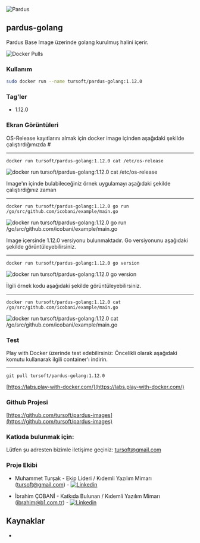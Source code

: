 ![Pardus](https://raw.githubusercontent.com/tursoft/pardus-images/master/_resources/images/docker.pardus-golang.small.png)
## pardus-golang

Pardus Base Image üzerinde golang kurulmuş halini içerir.

![Docker Pulls](https://img.shields.io/docker/pulls/tursoft/pardus-golang.svg)

### Kullanım
```sh
sudo docker run --name tursoft/pardus-golang:1.12.0
```

### Tag'ler
* 1.12.0


### Ekran Görüntüleri
OS-Release kayıtlarını almak için docker image içinden aşağıdaki şekilde çalıştırdığımızda #


----------

`docker run tursoft/pardus-golang:1.12.0 cat /etc/os-release` 


![docker run tursoft/pardus-golang:1.12.0 cat /etc/os-release](https://raw.githubusercontent.com/tursoft/pardus-images/master/images-ready/pardus-golang/1.12.0/resources/screenshoots/pardus-golang-os-release.png)


Image'ın içinde bulabileceğiniz örnek uygulamayı aşağıdaki şekilde çalıştırdığınız zaman


----------

`docker run tursoft/pardus-golang:1.12.0 go run /go/src/github.com/icobani/example/main.go`

![docker run tursoft/pardus-golang:1.12.0 go run /go/src/github.com/icobani/example/main.go](https://raw.githubusercontent.com/tursoft/pardus-images/master/images-ready/pardus-golang/1.12.0/pardus-golang-run.example.png)


Image içersinde 1.12.0 versiyonu bulunmaktadır. Go versiyonunu aşağıdaki şekilde görüntüleyebilirsiniz.

----------

`docker run tursoft/pardus-golang:1.12.0 go version`

![docker run tursoft/pardus-golang:1.12.0 go version](https://raw.githubusercontent.com/tursoft/pardus-images/master/images-ready/pardus-golang/1.12.0/pardus-golang-go-version.png)


İlgili örnek kodu aşağıdaki şekilde görüntüleyebilirsiniz.

----------

`docker run tursoft/pardus-golang:1.12.0 cat /go/src/github.com/icobani/example/main.go`

![docker run tursoft/pardus-golang:1.12.0 cat /go/src/github.com/icobani/example/main.go](https://raw.githubusercontent.com/tursoft/pardus-images/master/images-ready/pardus-golang/1.12.0/pardus-golang-example.go.png)


### Test

Play with Docker üzerinde test edebilirsiniz:
Öncelikli olarak aşağıdaki komutu kullanarak ilgili container'ı indirin.

----------

`git pull tursoft/pardus-golang:1.12.0`

[https://labs.play-with-docker.com/](https://labs.play-with-docker.com/)

### Github Projesi
[https://github.com/tursoft/pardus-images](https://github.com/tursoft/pardus-images)

### Katkıda bulunmak için:
Lütfen şu adresten bizimle iletişime geçiniz: tursoft@gmail.com

### Proje Ekibi
* Muhammet Turşak - Ekip Lideri / Kıdemli Yazılım Mimarı (tursoft@gmail.com) - [![Linkedin](https://raw.githubusercontent.com/tursoft/pardus-images/master/_resources/images/linkedin-icon.18x18.png)](https://www.linkedin.com/in/tursoft/)

* İbrahim ÇOBANİ - Katkıda Bulunan / Kıdemli Yazılım Mimarı (ibrahim@b1.com.tr) - [![Linkedin](https://raw.githubusercontent.com/tursoft/pardus-images/master/_resources/images/linkedin-icon.18x18.png)](https://www.linkedin.com/in/ibrahimcobani/)

## Kaynaklar
* 